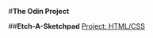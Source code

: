#**The Odin Project**

##**Etch-A-Sketchpad**
[Project: HTML/CSS](http://www.theodinproject.com/web-development-101/javascript-and-jquery)